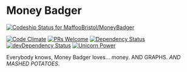 Money Badger
=========

[ ![Codeship Status for MaffooBristol/MoneyBadger](https://codeship.com/projects/36019340-5603-0132-841d-0a29efabe26e/status?branch=master)](https://codeship.com/projects/49434)

[![Code Climate](https://img.shields.io/codeclimate/github/MaffooBristol/MoneyBadger.svg?style=flat-square)](https://codeclimate.com/github/MaffooBristol/MoneyBadger) [![PRs Welcome](https://img.shields.io/badge/prs-welcome-brightgreen.svg?style=flat-square)](http://makeapullrequest.com) [![Dependency Status](https://img.shields.io/david/MaffooBristol/MoneyBadger.svg?style=flat-square)](https://david-dm.org/MaffooBristol/MoneyBadger) [![devDependency Status](https://img.shields.io/david/dev/MaffooBristol/MoneyBadger.svg?style=flat-square)](https://david-dm.org/MaffooBristol/MoneyBadger#info=devDependencies) [![Unicorn Power](https://img.shields.io/badge/unicorn%20power-supercharged-ff69b4.svg?style=flat-square)](http://67.media.tumblr.com/30b1b0d0a42bca3759610242a1ff0348/tumblr_nnjxy1GQAA1tpo3v2o1_540.jpg)

Everybody knows, Money Badger loves... money. AND GRAPHS. *AND MASHED POTATOES*.
